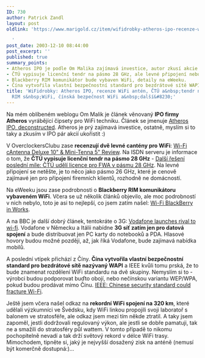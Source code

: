 ```yaml
---
ID: 730
author: Patrick Zandl
layout: post
oldlink: 'https://www.marigold.cz/item/wifidrobky-atheros-ipo-recenze-wifi-anten-ctu-a-tendr-na-28-ghz-blackberry-rim-s-wifi-cinska-bezpecnost-wifi-a-dalsi

  '
post_date: 2003-12-10 08:44:00
post_excerpt: ''
published: true
summary_points:
- Atheros IPO je podle Om Malika zajímavá investice, autor zkusí akcie ukořistit.
- ČTÚ vypisuje licenční tendr na pásmo 28 GHz, ale levné připojení nebude.
- Blackberry RIM komunikátor bude vybaven WiFi, detaily na eWeeku.
- Čína vytvořila vlastní bezpečnostní standard pro bezdrátové sítě WAPI.
title: 'WiFidrobky: Atheros IPO, recenze WiFi antén, ČTÚ a&nbsp;tendr na 28 GHz, Blackberry
  RIM s&nbsp;WiFi, čínská bezpečnost WiFi a&nbsp;další&#8230;'
---
```


<p>
Na mém oblíbeném weblogu Om Malik je článek věnovaný <STRONG>IPO firmy Atheros</STRONG> vyrábějící čipsety pro WiFi techniku. Článek se jmenuje <A href="http://gigaom.com/archives/2003/12/atheros_ipo_deconstructed.html" target=_blank>Atheros IPO, deconstructed</A>. Atheros je prý zajímavá investice, ostatně, myslím si to taky a zkusím v IPO pár akcií ukořistit :)</p>

<p>
V OverclockersClubu zase <STRONG>recenzují dvě levné cantény pro WiFi</STRONG>: <A href="http://www.overclockersclub.com/reviews/wifi_cantenna_review.php" target=_blank>Wi-Fi cAntenna Deluxe 10" &amp; Mini-Tenna 5" Review</A>. Na ISDN serveru je informace o tom, že <STRONG>ČTÚ vypisuje licenční tendr na pásmo 28 GHz</STRONG> - <A href="http://www.isdn.cz/clanek.php?cid=5401" target=_blank>Další řešení poslední míle: ČTÚ udělí licence pro FWA v pásmu 28 GHz</A>. Na levné připojení se netěšte, je to něco jako pásmo 26 GHz, které je cenově zajímavé jen pro připojení firemních klientů, rozhodně ne domácností. </p>

<p>
Na eWeeku jsou zase podrobnosti o <STRONG>Blackberry RIM komunikátoru vybaveném WiFi</STRONG>. Včera se už několik článků objevilo, ale moc podrobností v nich nebylo, toto je asi to nejlepší, co jsem zatím našel: <A href="http://www.eweek.com/article2/0,4149,1406240,00.asp" target=_blank>Wi-Fi BlackBerry in Works</A>. </p>

<p>
A na BBC je další dobrý článek, tentokráte o 3G: <A href="http://news.bbc.co.uk/1/hi/business/3304751.stm" target=_blank>Vodafone launches rival to wi-fi</A>. Vodafone v Německu a Itálii nabídne <STRONG>3G síť zatím jen pro datová spojení</STRONG> a bude distribuovat jen PC karty do notebooků a PDA. Hlasové hovory budou možné později, až, jak říká Vodafone, bude zajímavá nabídka mobilů. </p>

<p>
A poslední vtípek přichází z Číny. <STRONG>Čína vytvořila vlastní bezpečnostní standard pro bezdrátové sítě nazývaný WAPI</STRONG> a IEEE kvůli tomu prská, že to bude znamenat rozdělení WiFi standardu na dvě skupiny. Nemyslím si to - výrobci budou podporovat buďto obojí, nebo nečínskou variantu WEP/WPA, pokud budou prodávat mimo Čínu. <A href="http://www.infoworld.com/article/03/12/09/HNchinesestandard_1.html" target=_blank>IEEE: Chinese security standard could fracture Wi-Fi</A>.</p>

<p>
Ještě jsem včera našel odkaz na <STRONG>rekordní WiFi spojení na 320 km</STRONG>, které udělali výzkumníci ve Švédsku, kdy WiFi linkou propojili svoji laboratoř s balonem ve stratosféře, ale odkaz jsem mezi tím někde ztratil. A taky jsem zapoměl, jestli dodržovali regulovaný výkon, ale jestli se dobře pamatuji, tak ne a smažili do stratosféry půl wattem. V tomto případě to nikomu pochopitelně nevadí a tak drží světový rekord v délce WiFi trasy. Mimochodem, tipněte si, jaký je nejvyšší dosažený zisk na anténě (nemusí být komerčně dostupná:)...</p>